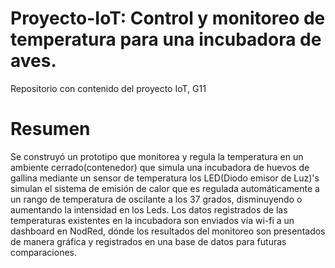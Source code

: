 # Proyecto-IoT: Control y monitoreo de temperatura para una incubadora de aves.
Repositorio con contenido del proyecto IoT, G11
# Resumen
Se construyó un prototipo que monitorea y regula la temperatura en un ambiente cerrado(contenedor) que simula una incubadora de huevos de gallina mediante un sensor de temperatura los LED(Diodo emisor de Luz)'s simulan el sistema de emisión de calor que es regulada automáticamente a un rango de temperatura de oscilante a los 37 grados, disminuyendo o aumentando la intensidad en los Leds. Los datos registrados de las temperaturas existentes en la incubadora son enviados   vía wi-fi a un dashboard en NodRed, dónde los resultados del monitoreo son presentados de manera gráfica y registrados en una base de datos para futuras comparaciones.
